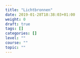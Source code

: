 ```yaml
---
title: "Lichtbronnen"
date: 2019-01-28T18:38:03+01:00
weight: 0
draft: true
tags: []
categories: []
level: ""
course: ""
topic: ""
---
```


